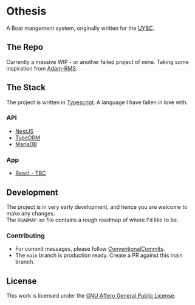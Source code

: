 # Othesis
A Boat mangement system, originally written for the [UYBC](https://www.universityofyorkboatclub.co.uk). 
## The Repo
Currently a massive WIP - or another failed project of mine. Taking some inspiration from [Adam-RMS](https://adam-rms.com).
## The Stack
The project is written in [Typescript](https://www.typescriptlang.org/). A language I have fallen in love with.
### API
- [NestJS](https://nestjs.com/)
- [TypeORM](https://typeorm.io/) 
- [MariaDB](https://mariadb.org/)
### App
- [React - TBC]()
## Development
The project is in very early development, and hence you are welcome to make any changes.  
The `ROADMAP.md` file contains a rough roadmap of where I'd like to be.
### Contributing
- For commit messages, please follow [ConventionalCommits](https://www.conventionalcommits.org/en/v1.0.0/).
- The `main` branch is production ready. Create a PR against this main branch.
## License
This work is licensed under the [GNU Affero General Public License](https://choosealicense.com/licenses/agpl-3.0/).
